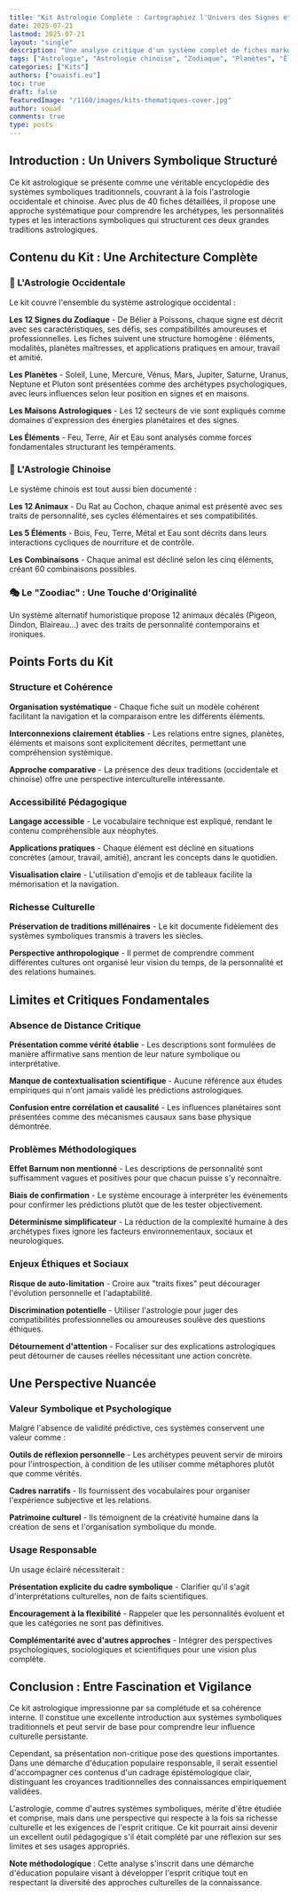 ```yaml
---
title: "Kit Astrologie Complète : Cartographiez l'Univers des Signes et Symboles Célestes"
date: 2025-07-21
lastmod: 2025-07-21
layout: "single"
description: "Une analyse critique d'un système complet de fiches markdown couvrant l'astrologie occidentale et chinoise. Des signes du zodiaque aux planètes, en passant par les éléments et les maisons astrologiques, explorez les forces et limites de cette approche symbolique."
tags: ["Astrologie", "Astrologie chinoise", "Zodiaque", "Planètes", "Éléments", "Critique", "Analyse", "Culture populaire", "Symbolisme", "Tradition"]
categories: ["Kits"]
authors: ["ouaisfi.eu"]
toc: true
draft: false
featuredImage: "/1160/images/kits-thematiques-cover.jpg"
author: souad
comments: true
type: posts
---
```


## Introduction : Un Univers Symbolique Structuré

Ce kit astrologique se présente comme une véritable encyclopédie des systèmes symboliques traditionnels, couvrant à la fois l'astrologie occidentale et chinoise. Avec plus de 40 fiches détaillées, il propose une approche systématique pour comprendre les archétypes, les personnalités types et les interactions symboliques qui structurent ces deux grandes traditions astrologiques.

## Contenu du Kit : Une Architecture Complète

### 🌟 L'Astrologie Occidentale

Le kit couvre l'ensemble du système astrologique occidental :

**Les 12 Signes du Zodiaque** - De Bélier à Poissons, chaque signe est décrit avec ses caractéristiques, ses défis, ses compatibilités amoureuses et professionnelles. Les fiches suivent une structure homogène : éléments, modalités, planètes maîtresses, et applications pratiques en amour, travail et amitié.

**Les Planètes** - Soleil, Lune, Mercure, Vénus, Mars, Jupiter, Saturne, Uranus, Neptune et Pluton sont présentées comme des archétypes psychologiques, avec leurs influences selon leur position en signes et en maisons.

**Les Maisons Astrologiques** - Les 12 secteurs de vie sont expliqués comme domaines d'expression des énergies planétaires et des signes.

**Les Éléments** - Feu, Terre, Air et Eau sont analysés comme forces fondamentales structurant les tempéraments.

### 🐉 L'Astrologie Chinoise

Le système chinois est tout aussi bien documenté :

**Les 12 Animaux** - Du Rat au Cochon, chaque animal est présenté avec ses traits de personnalité, ses cycles élémentaires et ses compatibilités.

**Les 5 Éléments** - Bois, Feu, Terre, Métal et Eau sont décrits dans leurs interactions cycliques de nourriture et de contrôle.

**Les Combinaisons** - Chaque animal est décliné selon les cinq éléments, créant 60 combinaisons possibles.

### 🎭 Le "Zoodiac" : Une Touche d'Originalité

Un système alternatif humoristique propose 12 animaux décalés (Pigeon, Dindon, Blaireau...) avec des traits de personnalité contemporains et ironiques.

## Points Forts du Kit

### Structure et Cohérence

**Organisation systématique** - Chaque fiche suit un modèle cohérent facilitant la navigation et la comparaison entre les différents éléments.

**Interconnexions clairement établies** - Les relations entre signes, planètes, éléments et maisons sont explicitement décrites, permettant une compréhension systémique.

**Approche comparative** - La présence des deux traditions (occidentale et chinoise) offre une perspective interculturelle intéressante.

### Accessibilité Pédagogique

**Langage accessible** - Le vocabulaire technique est expliqué, rendant le contenu compréhensible aux néophytes.

**Applications pratiques** - Chaque élément est décliné en situations concrètes (amour, travail, amitié), ancrant les concepts dans le quotidien.

**Visualisation claire** - L'utilisation d'emojis et de tableaux facilite la mémorisation et la navigation.

### Richesse Culturelle

**Préservation de traditions millénaires** - Le kit documente fidèlement des systèmes symboliques transmis à travers les siècles.

**Perspective anthropologique** - Il permet de comprendre comment différentes cultures ont organisé leur vision du temps, de la personnalité et des relations humaines.

## Limites et Critiques Fondamentales

### Absence de Distance Critique

**Présentation comme vérité établie** - Les descriptions sont formulées de manière affirmative sans mention de leur nature symbolique ou interprétative.

**Manque de contextualisation scientifique** - Aucune référence aux études empiriques qui n'ont jamais validé les prédictions astrologiques.

**Confusion entre corrélation et causalité** - Les influences planétaires sont présentées comme des mécanismes causaux sans base physique démontrée.

### Problèmes Méthodologiques

**Effet Barnum non mentionné** - Les descriptions de personnalité sont suffisamment vagues et positives pour que chacun puisse s'y reconnaître.

**Biais de confirmation** - Le système encourage à interpréter les événements pour confirmer les prédictions plutôt que de les tester objectivement.

**Déterminisme simplificateur** - La réduction de la complexité humaine à des archétypes fixes ignore les facteurs environnementaux, sociaux et neurologiques.

### Enjeux Éthiques et Sociaux

**Risque de auto-limitation** - Croire aux "traits fixes" peut décourager l'évolution personnelle et l'adaptabilité.

**Discrimination potentielle** - Utiliser l'astrologie pour juger des compatibilités professionnelles ou amoureuses soulève des questions éthiques.

**Détournement d'attention** - Focaliser sur des explications astrologiques peut détourner de causes réelles nécessitant une action concrète.

## Une Perspective Nuancée

### Valeur Symbolique et Psychologique

Malgré l'absence de validité prédictive, ces systèmes conservent une valeur comme :

**Outils de réflexion personnelle** - Les archétypes peuvent servir de miroirs pour l'introspection, à condition de les utiliser comme métaphores plutôt que comme vérités.

**Cadres narratifs** - Ils fournissent des vocabulaires pour organiser l'expérience subjective et les relations.

**Patrimoine culturel** - Ils témoignent de la créativité humaine dans la création de sens et l'organisation symbolique du monde.

### Usage Responsable

Un usage éclairé nécessiterait :

**Présentation explicite du cadre symbolique** - Clarifier qu'il s'agit d'interprétations culturelles, non de faits scientifiques.

**Encouragement à la flexibilité** - Rappeler que les personnalités évoluent et que les catégories ne sont pas définitives.

**Complémentarité avec d'autres approches** - Intégrer des perspectives psychologiques, sociologiques et scientifiques pour une vision plus complète.

## Conclusion : Entre Fascination et Vigilance

Ce kit astrologique impressionne par sa complétude et sa cohérence interne. Il constitue une excellente introduction aux systèmes symboliques traditionnels et peut servir de base pour comprendre leur influence culturelle persistante.

Cependant, sa présentation non-critique pose des questions importantes. Dans une démarche d'éducation populaire responsable, il serait essentiel d'accompagner ces contenus d'un cadrage épistémologique clair, distinguant les croyances traditionnelles des connaissances empiriquement validées.

L'astrologie, comme d'autres systèmes symboliques, mérite d'être étudiée et comprise, mais dans une perspective qui respecte à la fois sa richesse culturelle et les exigences de l'esprit critique. Ce kit pourrait ainsi devenir un excellent outil pédagogique s'il était complété par une réflexion sur ses limites et ses usages appropriés.

**Note méthodologique** : Cette analyse s'inscrit dans une démarche d'éducation populaire visant à développer l'esprit critique tout en respectant la diversité des approches culturelles de la connaissance.